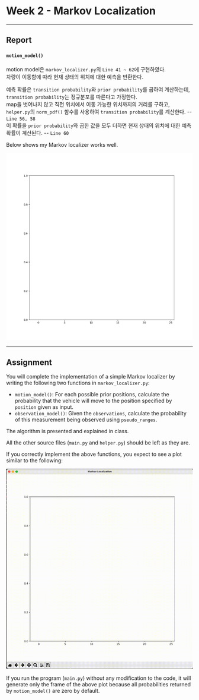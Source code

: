 # Week 2 - Markov Localization
---

## Report

#### `motion_model()`
motion model은 `markov_localizer.py`의 `Line 41 ~ 62`에 구현하였다.   
차량이 이동함에 따라 현재 상태의 위치에 대한 예측을 반환한다.

예측 확률은 `transition probability`와 `prior probability`를 곱하여 계산하는데, `transition probability`는 정규분포를 따른다고 가정한다.   
map을 벗어나지 않고 직전 위치에서 이동 가능한 위치까지의 거리를 구하고, `helper.py`의 `norm_pdf()` 함수를 사용하여 `transition probability`를 계산한다.   -- `Line 56, 58`   
이 확률을 `prior probability`와 곱한 값을 모두 더하면 현재 상태의 위치에 대한 예측 확률이 계산된다. -- `Line 60`   


Below shows my Markov localizer works well.

![my_plot](./my_markov.gif)

---

## Assignment

You will complete the implementation of a simple Markov localizer by writing the following two functions in `markov_localizer.py`:

* `motion_model()`: For each possible prior positions, calculate the probability that the vehicle will move to the position specified by `position` given as input.
* `observation_model()`: Given the `observations`, calculate the probability of this measurement being observed using `pseudo_ranges`.

The algorithm is presented and explained in class.

All the other source files (`main.py` and `helper.py`) should be left as they are.

If you correctly implement the above functions, you expect to see a plot similar to the following:

![Expected Result of Markov Localization](./markov.gif)

If you run the program (`main.py`) without any modification to the code, it will generate only the frame of the above plot because all probabilities returned by `motion_model()` are zero by default.